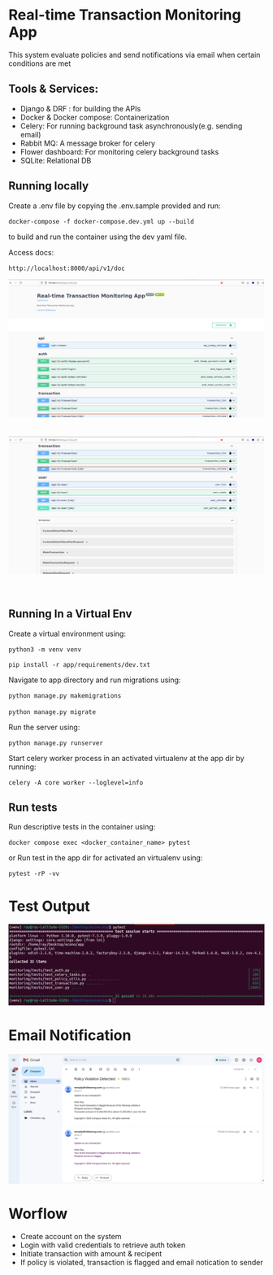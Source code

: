 # Real-time Transaction Monitoring App
This system evaluate policies and  send notifications via email when certain conditions are met

## Tools & Services:
- Django & DRF : for building the APIs
- Docker & Docker compose: Containerization
- Celery: For running background task asynchronously(e.g. sending email)
- Rabbit MQ: A message broker for celery
- Flower dashboard: For monitoring celery background tasks
- SQLite: Relational DB

## Running locally

Create a .env file by copying the .env.sample provided and run:

```
docker-compose -f docker-compose.dev.yml up --build
```
to build and run the container using the dev yaml file.

Access docs:
```sh
http://localhost:8000/api/v1/doc
```
![Screenshot](screenshot1.png)
<br><br><br>
![Screenshot](screenshot2.png)
<br><br><br>


## Running In a Virtual Env

Create a virtual environment using:
```
python3 -m venv venv
```

```
pip install -r app/requirements/dev.txt
```

Navigate to app directory and run migrations using:

```
python manage.py makemigrations

python manage.py migrate
```

Run the server using:
```
python manage.py runserver
```

Start celery worker process in an activated virtualenv at the app dir by running:
```
celery -A core worker --loglevel=info
```


## Run tests
Run descriptive tests in the container using:
```
docker compose exec <docker_container_name> pytest
```

or Run test in the app dir for activated an virtualenv using:

```
pytest -rP -vv
```

# Test Output
![Screenshot](screenshot3.png)

# Email Notification
![Screenshot](screenshot4.png)

# Worflow
- Create account on the system
- Login with valid credentials to retrieve auth token
- Initiate transaction with amount & recipent
- If policy is violated, transaction is flagged and email notication to sender
